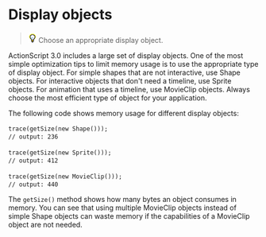 # Display objects

> ![](../img/tip_help.png) Choose an appropriate display object.

ActionScript 3.0 includes a large set of display objects. One of the most simple
optimization tips to limit memory usage is to use the appropriate type of
display object. For simple shapes that are not interactive, use Shape objects.
For interactive objects that don't need a timeline, use Sprite objects. For
animation that uses a timeline, use MovieClip objects. Always choose the most
efficient type of object for your application.

The following code shows memory usage for different display objects:

    trace(getSize(new Shape()));
    // output: 236
     
    trace(getSize(new Sprite()));
    // output: 412
     
    trace(getSize(new MovieClip()));
    // output: 440

The `getSize()` method shows how many bytes an object consumes in memory. You
can see that using multiple MovieClip objects instead of simple Shape objects
can waste memory if the capabilities of a MovieClip object are not needed.
